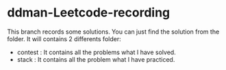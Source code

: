 # ddman-Leetcode-recording
This branch records some solutions. You can just find the solution from the folder.
It will contains 2 differents folder:
- contest : It contains all the problems what I have solved.
- stack : It contains all the problem what I have practiced.